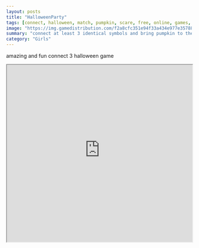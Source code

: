 ```yaml
---
layout: posts
title: "HalloweenParty"
tags: [connect, halloween, match, pumpkin, scare, free, online, games, oyna, game, free, games, play, play, games]
image: "https://img.gamedistribution.com/f2a8cfc351e94f33a434e977e35788ad.jpg"
summary: "connect at least 3 identical symbols and bring pumpkin to the end of row  free online games oyna game free games play play games"
category: "Girls"
---
```


amazing and fun connect 3 halloween game

<iframe width="100%" height="480px;" src="https://html5.gamedistribution.com/f2a8cfc351e94f33a434e977e35788ad/"></iframe>